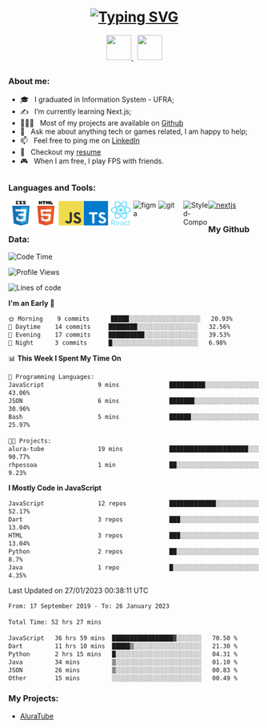 <!-- Header typing -->
<h1 align="center">
<a href="https://git.io/typing-svg"><img src="https://readme-typing-svg.demolab.com?font=Comic+Neue&size=27&duration=2500&pause=&color=FFA500&center=true&vCenter=true&multiline=true&repeat=false&width=435&height=115&lines=Hi+There+%F0%9F%91%8B;I'm+Rafael+Henrique.;Nice+to+meet+you!" alt="Typing SVG" /></a>
</h1>
<!-- Social media and Contact  -->
<div align="center">
<a href = "mailto:rhpessoa29@gmail.com"><img  width="50" height="50" src="https://user-images.githubusercontent.com/42783697/214699405-1f3318d6-28e6-47e7-99d4-0da08c43d526.png" target="_blank">
</a>
&nbsp;
<a href="https://www.linkedin.com/in/rhpessoa" target="_blank"><img  width="50" height="50" src="https://user-images.githubusercontent.com/42783697/214698902-69cc6bfc-1060-47dd-bbba-5796b9256fdb.png" target="_blank"></a> 
</div>
</a>

## <!-- About me -->

### About me:

- :mortar_board: &nbsp; I graduated in Information System - UFRA; 
- :writing_hand: &nbsp; I’m currently learning Next.js; 
- 👨🏻‍💻 &nbsp; Most of my projects are available on [Github](https://github.com/rhpessoa?tab=repositories)
- 💬 &nbsp; Ask me about anything tech or games related, I am happy to help;
- 📫 &nbsp; Feel free to ping me on [LinkedIn](https://www.linkedin.com/in/rhpessoa/)
- 📝 &nbsp; Checkout my [resume](https://drive.google.com/file/d/13cC4iR6E_9gd57ogUpOgXBsGQnp06Ce_/view?usp=share_link)
- :video_game: &nbsp; When I am free, I play FPS with friends.

## <!-- Languages and Tools -->

### Languages and Tools: 
<p align="left">
<a href="https://www.w3schools.com/css/" target="_blank" rel="noreferrer">
<img align="left" src="https://raw.githubusercontent.com/devicons/devicon/master/icons/css3/css3-original-wordmark.svg" alt="css3" width="50" height="50"/>
</a>
<a href="https://www.w3.org/html/" target="_blank" rel="noreferrer"> <img  align="left" src="https://raw.githubusercontent.com/devicons/devicon/master/icons/html5/html5-original-wordmark.svg" alt="html5" width="50" height="50"/>
</a>
<a href="https://developer.mozilla.org/en-US/docs/Web/JavaScript" target="_blank" rel="noreferrer"> <img align="left" src="https://raw.githubusercontent.com/devicons/devicon/master/icons/javascript/javascript-original.svg" alt="javascript" width="50" height="50"/>
</a>
<a href="https://www.typescriptlang.org/" target="_blank" rel="noreferrer"> <img  align="left" src="https://raw.githubusercontent.com/devicons/devicon/master/icons/typescript/typescript-original.svg" alt="typescript" width="50" height="50"/> 
</a>
<a href="https://reactjs.org/" target="_blank" rel="noreferrer"> <img align="left" src="https://raw.githubusercontent.com/devicons/devicon/master/icons/react/react-original-wordmark.svg" alt="react" width="50" height="50"/>
</a>
<a href="https://nextjs.org/" target="_blank" rel="noreferrer"> <img src="https://user-images.githubusercontent.com/42783697/214694586-dcf53f4d-2975-4522-b3c3-bca277db1695.png" alt="nextjs" width="50" height="50"/> 
</a> 
<a href="https://www.figma.com/" target="_blank" rel="noreferrer"> <img align="left" src="https://www.vectorlogo.zone/logos/figma/figma-icon.svg" alt="figma" width="50" height="50"/>
</a>
<a href="https://git-scm.com/" target="_blank" rel="noreferrer"> <img align="left" src="https://www.vectorlogo.zone/logos/git-scm/git-scm-icon.svg" alt="git" width="50" height="50"/>
</a>
<a href="https://styled-components.com/" target="_blank" rel="noreferrer"> <img align="left" src="https://user-images.githubusercontent.com/42783697/214711180-51e29433-171a-4079-9ac2-b80122beba2a.png" alt="Styled-Components" width="50" height="50"/>


</a>
</p>

##

<!-- Status -->
### My Github Data:
<!--START_SECTION:waka-->
![Code Time](http://img.shields.io/badge/Code%20Time-52%20hrs%206%20mins-blue)

![Profile Views](http://img.shields.io/badge/Profile%20Views-91-blue)

![Lines of code](https://img.shields.io/badge/From%20Hello%20World%20I%27ve%20Written-39%20Thousand%20lines%20of%20code-blue)

**I'm an Early 🐤** 

```text
🌞 Morning    9 commits      █████░░░░░░░░░░░░░░░░░░░░   20.93% 
🌆 Daytime    14 commits     ████████░░░░░░░░░░░░░░░░░   32.56% 
🌃 Evening    17 commits     ██████████░░░░░░░░░░░░░░░   39.53% 
🌙 Night      3 commits      █░░░░░░░░░░░░░░░░░░░░░░░░   6.98%

```


📊 **This Week I Spent My Time On** 

```text
💬 Programming Languages: 
JavaScript               9 mins              ██████████░░░░░░░░░░░░░░░   43.06% 
JSON                     6 mins              ███████░░░░░░░░░░░░░░░░░░   30.96% 
Bash                     5 mins              ██████░░░░░░░░░░░░░░░░░░░   25.97%

🐱‍💻 Projects: 
alura-tube               19 mins             ██████████████████████░░░   90.77% 
rhpessoa                 1 min               ██░░░░░░░░░░░░░░░░░░░░░░░   9.23%

```

**I Mostly Code in JavaScript** 

```text
JavaScript               12 repos            █████████████░░░░░░░░░░░░   52.17% 
Dart                     3 repos             ███░░░░░░░░░░░░░░░░░░░░░░   13.04% 
HTML                     3 repos             ███░░░░░░░░░░░░░░░░░░░░░░   13.04% 
Python                   2 repos             ██░░░░░░░░░░░░░░░░░░░░░░░   8.7% 
Java                     1 repo              █░░░░░░░░░░░░░░░░░░░░░░░░   4.35%

```



 Last Updated on 27/01/2023 00:38:11 UTC
<!--END_SECTION:waka-->
<!--START_SECTION:waka-simple-->

```text
From: 17 September 2019 - To: 26 January 2023

Total Time: 52 hrs 27 mins

JavaScript   36 hrs 59 mins  █████████████████▓░░░░░░░   70.50 %
Dart         11 hrs 10 mins  █████▒░░░░░░░░░░░░░░░░░░░   21.30 %
Python       2 hrs 15 mins   █░░░░░░░░░░░░░░░░░░░░░░░░   04.31 %
Java         34 mins         ▒░░░░░░░░░░░░░░░░░░░░░░░░   01.10 %
JSON         26 mins         ▒░░░░░░░░░░░░░░░░░░░░░░░░   00.83 %
Other        15 mins         ░░░░░░░░░░░░░░░░░░░░░░░░░   00.49 %
```

<!--END_SECTION:waka-simple-->

###  My Projects:

- [AluraTube](https://github.com/rhpessoa/aluratube)






